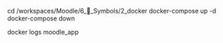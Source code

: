 cd /workspaces/Moodle/6_🔣_Symbols/2_docker
docker-compose up -d 
docker-compose down

docker logs moodle_app